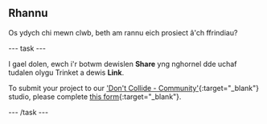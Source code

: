 ## Rhannu

Os ydych chi mewn clwb, beth am rannu eich prosiect â'ch ffrindiau?

--- task ---

I gael dolen, ewch i'r botwm dewislen **Share** yng nghornel dde uchaf tudalen olygu Trinket a dewis **Link**.

To submit your project to our ['Don't Collide - Community'](https://wke.lt/w/s/KobNfx){:target="_blank"} studio, please complete [this form](https://form.raspberrypi.org/f/community-project-submissions){:target="_blank"}.

--- /task ---
